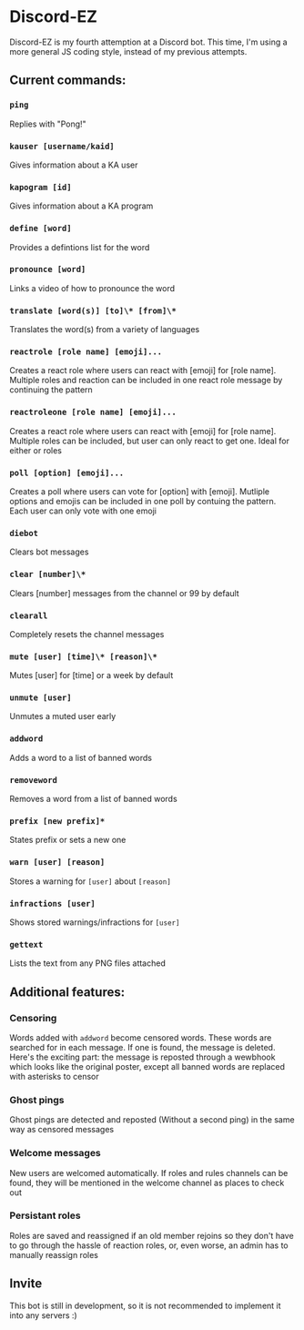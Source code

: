 # Discord-EZ

Discord-EZ is my fourth attemption at a Discord bot. This time, I'm using a more general JS coding style, instead of my previous attempts. 

## Current commands:

### `ping`

Replies with "Pong!"

### `kauser [username/kaid]`

Gives information about a KA user

### `kapogram [id]`

Gives information about a KA program

### `define [word]`

Provides a defintions list for the word

### `pronounce [word]`

Links a video of how to pronounce the word

### `translate [word(s)] [to]\* [from]\*`

Translates the word(s) from a variety of languages

### `reactrole [role name] [emoji]...`

Creates a react role where users can react with [emoji] for [role name]. Multiple roles and reaction can be included in one react role message by continuing the pattern

### `reactroleone [role name] [emoji]...`

Creates a react role where users can react with [emoji] for [role name]. Multiple roles can be included, but user can only react to get one. Ideal for either or roles

### `poll [option] [emoji]...`

Creates a poll where users can vote for [option] with [emoji]. Mutliple options and emojis can be included in one poll by contuing the pattern. Each user can only vote with one emoji

### `diebot`

Clears bot messages

### `clear [number]\*`

Clears [number] messages from the channel or 99 by default

### `clearall`

Completely resets the channel messages

### `mute [user] [time]\* [reason]\*`

Mutes [user] for [time] or a week by default

### `unmute [user]`

Unmutes a muted user early

### `addword`

Adds a word to a list of banned words

### `removeword`

Removes a word from a list of banned words

### `prefix [new prefix]*`

States prefix or sets a new one

### `warn [user] [reason]`

Stores a warning for `[user]` about `[reason]`

### `infractions [user]`

Shows stored warnings/infractions for `[user]`

### `gettext`

Lists the text from any PNG files attached

## Additional features:

### Censoring

Words added with `addword` become censored words. These words are searched for in each message. If one is found, the message is deleted. Here's the exciting part: the message is reposted through a wewbhook which looks like the original poster, except all banned words are replaced with asterisks to censor

### Ghost pings

Ghost pings are detected and reposted (Without a second ping) in the same way as censored messages

### Welcome messages

New users are welcomed automatically. If roles and rules channels can be found, they will be mentioned in the welcome channel as places to check out

### Persistant roles

Roles are saved and reassigned if an old member rejoins so they don't have to go through the hassle of reaction roles, or, even worse, an admin has to manually reassign roles

## Invite

This bot is still in development, so it is not recommended to implement it into any servers :)